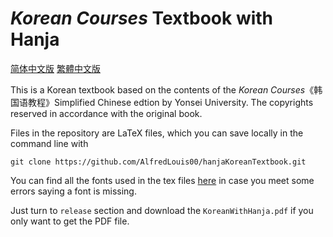 # *Korean Courses* Textbook with Hanja
[简体中文版](readme-SC.md) [繁體中文版](readme-TC.md)

This is a Korean textbook based on the contents of the *Korean Courses*《韩国语教程》Simplified Chinese edtion by Yonsei University. The copyrights reserved in accordance with the original book.

Files in the repository are LaTeX files, which you can save locally in the command line with 
```
git clone https://github.com/AlfredLouis00/hanjaKoreanTextbook.git
```
You can find all the fonts used in the tex files [here](http://cheonhyeong.com/English/download.html) in case you meet some errors saying a font is missing.

Just turn to `release` section and download the `KoreanWithHanja.pdf` if you only want to get the PDF file.
